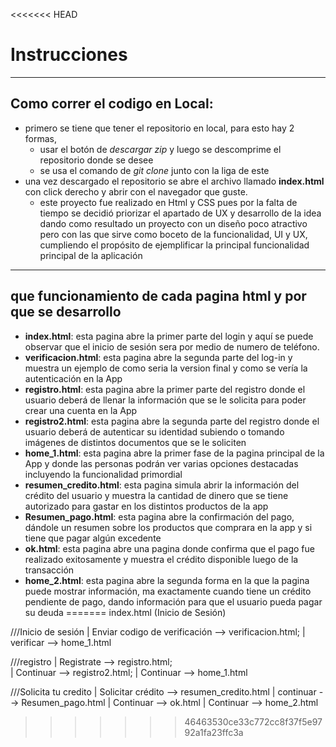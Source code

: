 <<<<<<< HEAD
# Instrucciones
<hr>

## Como correr el codigo en Local:

- primero se tiene que tener el repositorio en local, para esto hay 2 formas, 
   - usar el botón de *descargar zip* y luego se descomprime el repositorio donde se desee
   - se usa el comando de *git clone* junto con la liga de este
- una vez descargado el repositorio se abre el archivo llamado **index.html** con click derecho y abrir con el navegador que guste.
  - este proyecto fue realizado en Html y CSS pues por la falta de tiempo se decidió priorizar el apartado de UX y desarrollo de la idea dando como resultado un proyecto con un diseño poco atractivo pero con las que sirve como boceto de la funcionalidad, UI y UX, cumpliendo el propósito de ejemplificar la principal funcionalidad principal de la aplicación

<hr>

## que funcionamiento de cada pagina html y por que se desarrollo
- **index.html**: esta pagina abre la primer parte del login y aquí se puede observar que el inicio de sesión sera por medio de numero de teléfono.
- **verificacion.html**: esta pagina abre la segunda parte del log-in y muestra un ejemplo de como seria la version final y como se vería la autenticación en la App
- **registro.html**: esta pagina abre la primer parte del registro donde el usuario deberá de llenar la información que se le solicita para poder crear una cuenta en la App
- **registro2.html**: esta pagina abre la segunda parte del registro donde el usuario deberá de autenticar su identidad subiendo o tomando imágenes de distintos documentos que se le soliciten 
- **home_1.html**: esta pagina abre la primer fase de la pagina principal de la App y donde las personas podrán ver varias opciones destacadas incluyendo la funcionalidad primordial
- **resumen_credito.html**: esta pagina simula abrir la información del crédito del usuario y muestra la cantidad de dinero que se tiene autorizado para gastar en los distintos productos de la app
- **Resumen_pago.html**: esta pagina abre la confirmación del pago, dándole un resumen sobre los productos que comprara en la app y si tiene que pagar algún excedente
- **ok.html**: esta pagina abre una pagina donde confirma que el pago fue realizado exitosamente y muestra el crédito disponible luego de la transacción
- **home_2.html**: esta pagina abre la segunda forma en la que la pagina puede mostrar información, ma exactamente cuando tiene un crédito pendiente de pago, dando información para que el usuario pueda pagar su deuda
=======
index.html (Inicio de Sesión)

///Inicio de sesión
| Enviar codigo de verificación --> verificacion.html; 
| verificar --> home_1.html

///registro
| Registrate --> registro.html;  
| Continuar --> registro2.html; 
| Continuar --> home_1.html

///Solicita tu credito
| Solicitar crédito --> resumen_credito.html
| continuar --> Resumen_pago.html
| Continuar --> ok.html
| Continuar --> home_2.html
>>>>>>> 46463530ce33c772cc8f37f5e9792a1fa23ffc3a
